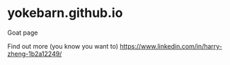# yokebarn.github.io
Goat page

Find out more (you know you want to)
https://www.linkedin.com/in/harry-zheng-1b2a12249/
